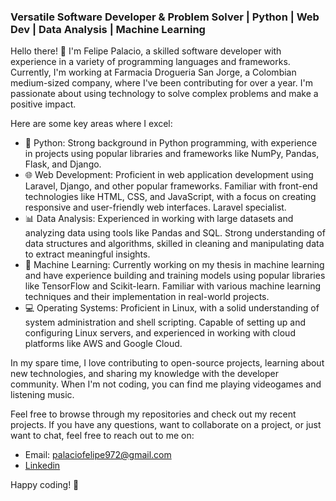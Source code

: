 ### Versatile Software Developer & Problem Solver | Python | Web Dev | Data Analysis | Machine Learning

Hello there! 👋 I'm Felipe Palacio, a skilled software developer with experience in a variety of programming languages and frameworks. Currently, I'm working at Farmacia Drogueria San Jorge, a Colombian medium-sized company, where I've been contributing for over a year. I'm passionate about using technology to solve complex problems and make a positive impact.

Here are some key areas where I excel:

- 🐍 Python: Strong background in Python programming, with experience in projects using popular libraries and frameworks like NumPy, Pandas, Flask, and Django.
- 🌐 Web Development: Proficient in web application development using Laravel, Django, and other popular frameworks. Familiar with front-end technologies like HTML, CSS, and JavaScript, with a focus on creating responsive and user-friendly web interfaces. Laravel specialist.
- 📊 Data Analysis: Experienced in working with large datasets and analyzing data using tools like Pandas and SQL. Strong understanding of data structures and algorithms, skilled in cleaning and manipulating data to extract meaningful insights.
- 🤖 Machine Learning: Currently working on my thesis in machine learning and have experience building and training models using popular libraries like TensorFlow and Scikit-learn. Familiar with various machine learning techniques and their implementation in real-world projects.
- 💻 Operating Systems: Proficient in Linux, with a solid understanding of system administration and shell scripting. Capable of setting up and configuring Linux servers, and experienced in working with cloud platforms like AWS and Google Cloud.

In my spare time, I love contributing to open-source projects, learning about new technologies, and sharing my knowledge with the developer community. When I'm not coding, you can find me playing videogames and listening music.

Feel free to browse through my repositories and check out my recent projects. If you have any questions, want to collaborate on a project, or just want to chat, feel free to reach out to me on:
- Email: palaciofelipe972@gmail.com
- [Linkedin](https://www.linkedin.com/in/carlos-felipe-palacio-lozano-374098248/)

Happy coding! 🚀
